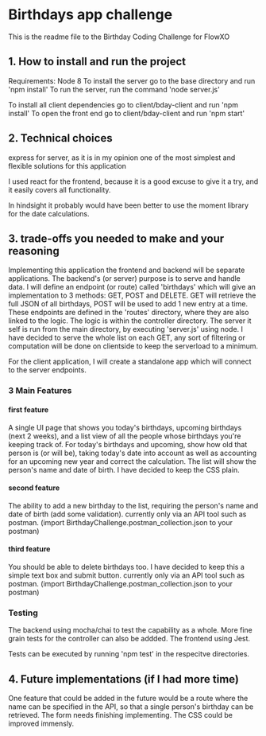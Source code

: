 # Birthdays app challenge
This is the readme file to the Birthday Coding Challenge for FlowXO

## 1. How to install and run the project
Requirements: Node 8
To install the server go to the base directory and run 'npm install'
To run the server, run the command 'node server.js'

To install all client dependencies go to client/bday-client and run 'npm install'
To open the front end go to client/bday-client and run 'npm start'


## 2. Technical choices
express for server, as it is in my opinion one of the most simplest and flexible solutions for this application

I used react for the frontend, because it is a good excuse to give it a try, and it easily covers all functionality.

In hindsight it probably would have been better to use the moment library for the date calculations.


## 3. trade-offs you needed to make and your reasoning
Implementing this application the frontend and backend will be separate applications.
The backend's (or server) purpose is to serve and handle data. I will define an endpoint (or route) called 'birthdays' which will give an implementation to 3 methods: GET, POST and DELETE. GET will retrieve the full JSON of all birthdays, POST will be used to add 1 new entry at a time. These endpoints are defined in the 'routes' directory, where they are also linked to the logic. The logic is within the controller directory. The server it self is run from the main directory, by executing 'server.js' using node.
I have decided to serve the whole list on each GET, any sort of filtering or computation will be done on clientside to keep the serverload to a minimum.

For the client application, I will create a standalone app which will connect to the server endpoints.

### 3 Main Features
#### first feature
A single UI page that shows you today's birthdays, upcoming birthdays (next 2 weeks), and a list view of all the people whose birthdays you're keeping track of.
For today's birthdays and upcoming, show how old that person is (or will be), taking today's date into account as well as accounting for an upcoming new year and correct the calculation.
The list will show the person's name and date of birth.
I have decided to keep the CSS plain.

#### second feature
The ability to add a new birthday to the list, requiring the person's name and date of birth (add some validation).
currently only via an API tool such as postman. (import BirthdayChallenge.postman_collection.json to your postman)

#### third feature
You should be able to delete birthdays too. I have decided to keep this a simple text box and submit button.
currently only via an API tool such as postman. (import BirthdayChallenge.postman_collection.json to your postman)

### Testing
The backend using mocha/chai to test the capability as a whole. 
More fine grain tests for the controller can also be addded.
The frontend using Jest.

Tests can be executed by running 'npm test' in the respecitve directories.


## 4. Future implementations (if I had more time)
One feature that could be added in the future would be a route where the name can be specified in the API, so that a single person's birthday can be retrieved.
The form needs finishing implementing.
The CSS could be improved immensly.

